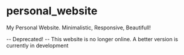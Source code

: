 # personal_website
My Personal Website. Minimalistic, Responsive, Beautifull!

 -- Deprecated! --
 This website is no longer online. 
 A better version is currently in development
